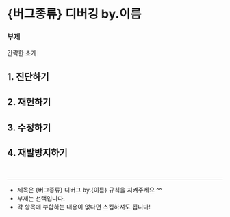 # {버그종류} 디버깅 by.이름
### 부제
간략한 소개

## 1. 진단하기
## 2. 재현하기
## 3. 수정하기
## 4. 재발방지하기

<br/>

----
- 제목은 {버그종류} 디버그 by.{이름} 규칙을 지켜주세요 ^^
- 부제는 선택입니다.
- 각 항목에 부합하는 내용이 없다면 스킵하셔도 됩니다!